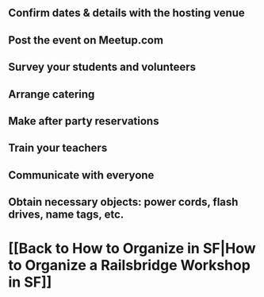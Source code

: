 ## Confirm dates & details with the hosting venue
## Post the event on Meetup.com
## Survey your students and volunteers
## Arrange catering
## Make after party reservations
## Train your teachers
## Communicate with everyone
## Obtain necessary objects: power cords, flash drives, name tags, etc.
# [[Back to How to Organize in SF|How to Organize a Railsbridge Workshop in SF]]